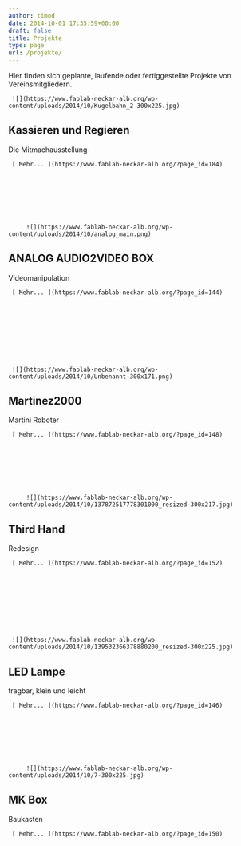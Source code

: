 ```yaml
---
author: timod
date: 2014-10-01 17:35:59+00:00
draft: false
title: Projekte
type: page
url: /projekte/
---
```




Hier finden sich geplante, laufende oder fertiggestellte Projekte von Vereinsmitgliedern.

 

 
     ![](https://www.fablab-neckar-alb.org/wp-content/uploads/2014/10/Kugelbahn_2-300x225.jpg)
 
     

 
     

## Kassieren und Regieren

 
     

Die Mitmachausstellung

 
     [ Mehr... ](https://www.fablab-neckar-alb.org/?page_id=184)
     




  

 
         ![](https://www.fablab-neckar-alb.org/wp-content/uploads/2014/10/analog_main.png)
    
      

 
     

## ANALOG AUDIO2VIDEO BOX

 
     

Videomanipulation

 
     [ Mehr... ](https://www.fablab-neckar-alb.org/?page_id=144)
     






 

 
     ![](https://www.fablab-neckar-alb.org/wp-content/uploads/2014/10/Unbenannt-300x171.png)
 
     

 
     

## Martinez2000

 
     

Martini Roboter

 
     [ Mehr... ](https://www.fablab-neckar-alb.org/?page_id=148)
     




  

 
         ![](https://www.fablab-neckar-alb.org/wp-content/uploads/2014/10/137872517778301000_resized-300x217.jpg)
    
      

 
     

## Third Hand

 
     

Redesign

 
     [ Mehr... ](https://www.fablab-neckar-alb.org/?page_id=152)
     






 

 
     ![](https://www.fablab-neckar-alb.org/wp-content/uploads/2014/10/139532366378880200_resized-300x225.jpg)
 
     

 
     

## LED Lampe

 
     

tragbar, klein und leicht

 
     [ Mehr... ](https://www.fablab-neckar-alb.org/?page_id=146)
     




  

 
         ![](https://www.fablab-neckar-alb.org/wp-content/uploads/2014/10/7-300x225.jpg)
    

 
     

## MK Box

 
     

Baukasten

 
     [ Mehr... ](https://www.fablab-neckar-alb.org/?page_id=150)
     








